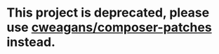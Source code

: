 # This project is deprecated, please use [cweagans/composer-patches](https://github.com/cweagans/composer-patches) instead.
